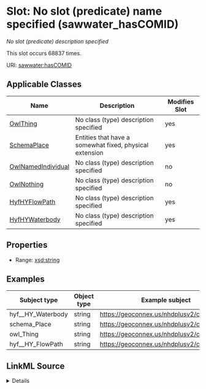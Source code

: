 

# Slot: No slot (predicate) name specified (sawwater_hasCOMID)


_No slot (predicate) description specified_






This slot occurs 68837 times.


URI: [sawwater:hasCOMID](http://sawgraph.spatialai.org/v1/saw_water#hasCOMID)



<!-- no inheritance hierarchy -->





## Applicable Classes

| Name | Description | Modifies Slot |
| --- | --- | --- |
| [OwlThing](../classes/OwlThing.md) | No class (type) description specified |  yes  |
| [SchemaPlace](../classes/SchemaPlace.md) | Entities that have a somewhat fixed, physical extension |  yes  |
| [OwlNamedIndividual](../classes/OwlNamedIndividual.md) | No class (type) description specified |  no  |
| [OwlNothing](../classes/OwlNothing.md) | No class (type) description specified |  no  |
| [HyfHYFlowPath](../classes/HyfHYFlowPath.md) | No class (type) description specified |  yes  |
| [HyfHYWaterbody](../classes/HyfHYWaterbody.md) | No class (type) description specified |  yes  |







## Properties

* Range: [xsd:string](http://www.w3.org/2001/XMLSchema#string)






## Examples

| Subject type | Object type | Example subject | Example object | Occurrences |
| --- | --- | --- | --- | --- |
| hyf__HY_Waterbody | string | https://geoconnex.us/nhdplusv2/comid/1001 | 1001 | 68837 |
| schema_Place | string | https://geoconnex.us/nhdplusv2/comid/1001 | 1001 | 68837 |
| owl_Thing | string | https://geoconnex.us/nhdplusv2/comid/1001 | 1001 | 68837 |
| hyf__HY_FlowPath | string | https://geoconnex.us/nhdplusv2/comid/1001 | 1001 | 68837 |




## LinkML Source

<details>

```yaml
name: sawwater_hasCOMID
annotations:
  count:
    tag: count
    value: 68837
description: No slot (predicate) description specified
title: No slot (predicate) name specified
examples:
- object:
    example_object: '1001'
    example_object_type: string
    example_predicate: sawwater:hasCOMID
    example_subject: https://geoconnex.us/nhdplusv2/comid/1001
    example_subject_type: hyf__HY_Waterbody
- object:
    example_object: '1001'
    example_object_type: string
    example_predicate: sawwater:hasCOMID
    example_subject: https://geoconnex.us/nhdplusv2/comid/1001
    example_subject_type: schema_Place
- object:
    example_object: '1001'
    example_object_type: string
    example_predicate: sawwater:hasCOMID
    example_subject: https://geoconnex.us/nhdplusv2/comid/1001
    example_subject_type: owl_Thing
- object:
    example_object: '1001'
    example_object_type: string
    example_predicate: sawwater:hasCOMID
    example_subject: https://geoconnex.us/nhdplusv2/comid/1001
    example_subject_type: hyf__HY_FlowPath
from_schema: hydrology-kg
rank: 1000
slot_uri: sawwater:hasCOMID
alias: sawwater_hasCOMID
domain_of:
- hyf__HY_FlowPath
- hyf__HY_Waterbody
- owl_Thing
- schema_Place
range: string

```
</details>